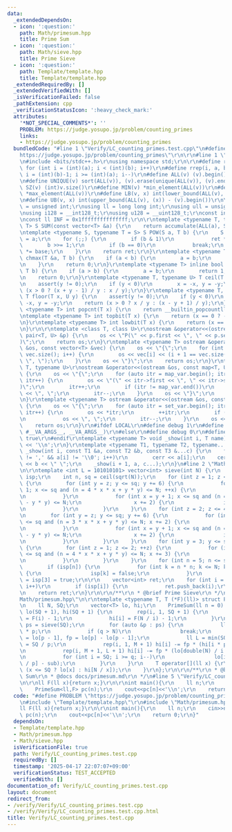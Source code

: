 ```yaml
---
data:
  _extendedDependsOn:
  - icon: ':question:'
    path: Math/primesum.hpp
    title: Prime Sum
  - icon: ':question:'
    path: Math/sieve.hpp
    title: Prime Sieve
  - icon: ':question:'
    path: Template/template.hpp
    title: Template/template.hpp
  _extendedRequiredBy: []
  _extendedVerifiedWith: []
  _isVerificationFailed: false
  _pathExtension: cpp
  _verificationStatusIcon: ':heavy_check_mark:'
  attributes:
    '*NOT_SPECIAL_COMMENTS*': ''
    PROBLEM: https://judge.yosupo.jp/problem/counting_primes
    links:
    - https://judge.yosupo.jp/problem/counting_primes
  bundledCode: "#line 1 \"Verify/LC_counting_primes.test.cpp\"\n#define PROBLEM \"\
    https://judge.yosupo.jp/problem/counting_primes\"\r\n\r\n#line 1 \"Template/template.hpp\"\
    \n#include <bits/stdc++.h>\r\nusing namespace std;\r\n\r\n#define rep(i, a, b)\
    \ for (int i = (int)(a); i < (int)(b); i++)\r\n#define rrep(i, a, b) for (int\
    \ i = (int)(b)-1; i >= (int)(a); i--)\r\n#define ALL(v) (v).begin(), (v).end()\r\
    \n#define UNIQUE(v) sort(ALL(v)), (v).erase(unique(ALL(v)), (v).end())\r\n#define\
    \ SZ(v) (int)v.size()\r\n#define MIN(v) *min_element(ALL(v))\r\n#define MAX(v)\
    \ *max_element(ALL(v))\r\n#define LB(v, x) int(lower_bound(ALL(v), (x)) - (v).begin())\r\
    \n#define UB(v, x) int(upper_bound(ALL(v), (x)) - (v).begin())\r\n\r\nusing uint\
    \ = unsigned int;\r\nusing ll = long long int;\r\nusing ull = unsigned long long;\r\
    \nusing i128 = __int128_t;\r\nusing u128 = __uint128_t;\r\nconst int inf = 0x3fffffff;\r\
    \nconst ll INF = 0x1fffffffffffffff;\r\n\r\ntemplate <typename T, typename S =\
    \ T> S SUM(const vector<T> &a) {\r\n    return accumulate(ALL(a), S(0));\r\n}\r\
    \ntemplate <typename S, typename T = S> S POW(S a, T b) {\r\n    S ret = 1, base\
    \ = a;\r\n    for (;;) {\r\n        if (b & 1)\r\n            ret *= base;\r\n\
    \        b >>= 1;\r\n        if (b == 0)\r\n            break;\r\n        base\
    \ *= base;\r\n    }\r\n    return ret;\r\n}\r\ntemplate <typename T> inline bool\
    \ chmax(T &a, T b) {\r\n    if (a < b) {\r\n        a = b;\r\n        return 1;\r\
    \n    }\r\n    return 0;\r\n}\r\ntemplate <typename T> inline bool chmin(T &a,\
    \ T b) {\r\n    if (a > b) {\r\n        a = b;\r\n        return 1;\r\n    }\r\
    \n    return 0;\r\n}\r\ntemplate <typename T, typename U> T ceil(T x, U y) {\r\
    \n    assert(y != 0);\r\n    if (y < 0)\r\n        x = -x, y = -y;\r\n    return\
    \ (x > 0 ? (x + y - 1) / y : x / y);\r\n}\r\ntemplate <typename T, typename U>\
    \ T floor(T x, U y) {\r\n    assert(y != 0);\r\n    if (y < 0)\r\n        x =\
    \ -x, y = -y;\r\n    return (x > 0 ? x / y : (x - y + 1) / y);\r\n}\r\ntemplate\
    \ <typename T> int popcnt(T x) {\r\n    return __builtin_popcountll(x);\r\n}\r\
    \ntemplate <typename T> int topbit(T x) {\r\n    return (x == 0 ? -1 : 63 - __builtin_clzll(x));\r\
    \n}\r\ntemplate <typename T> int lowbit(T x) {\r\n    return (x == 0 ? -1 : __builtin_ctzll(x));\r\
    \n}\r\n\r\ntemplate <class T, class U>\r\nostream &operator<<(ostream &os, const\
    \ pair<T, U> &p) {\r\n    os << \"P(\" << p.first << \", \" << p.second << \"\
    )\";\r\n    return os;\r\n}\r\ntemplate <typename T> ostream &operator<<(ostream\
    \ &os, const vector<T> &vec) {\r\n    os << \"{\";\r\n    for (int i = 0; i <\
    \ vec.size(); i++) {\r\n        os << vec[i] << (i + 1 == vec.size() ? \"\" :\
    \ \", \");\r\n    }\r\n    os << \"}\";\r\n    return os;\r\n}\r\ntemplate <typename\
    \ T, typename U>\r\nostream &operator<<(ostream &os, const map<T, U> &map_var)\
    \ {\r\n    os << \"{\";\r\n    for (auto itr = map_var.begin(); itr != map_var.end();\
    \ itr++) {\r\n        os << \"(\" << itr->first << \", \" << itr->second << \"\
    )\";\r\n        itr++;\r\n        if (itr != map_var.end())\r\n            os\
    \ << \", \";\r\n        itr--;\r\n    }\r\n    os << \"}\";\r\n    return os;\r\
    \n}\r\ntemplate <typename T> ostream &operator<<(ostream &os, const set<T> &set_var)\
    \ {\r\n    os << \"{\";\r\n    for (auto itr = set_var.begin(); itr != set_var.end();\
    \ itr++) {\r\n        os << *itr;\r\n        ++itr;\r\n        if (itr != set_var.end())\r\
    \n            os << \", \";\r\n        itr--;\r\n    }\r\n    os << \"}\";\r\n\
    \    return os;\r\n}\r\n#ifdef LOCAL\r\n#define debug 1\r\n#define show(...) _show(0,\
    \ #__VA_ARGS__, __VA_ARGS__)\r\n#else\r\n#define debug 0\r\n#define show(...)\
    \ true\r\n#endif\r\ntemplate <typename T> void _show(int i, T name) {\r\n    cerr\
    \ << '\\n';\r\n}\r\ntemplate <typename T1, typename T2, typename... T3>\r\nvoid\
    \ _show(int i, const T1 &a, const T2 &b, const T3 &...c) {\r\n    for (; a[i]\
    \ != ',' && a[i] != '\\0'; i++)\r\n        cerr << a[i];\r\n    cerr << \":\"\
    \ << b << \" \";\r\n    _show(i + 1, a, c...);\r\n}\n#line 2 \"Math/sieve.hpp\"\
    \n\r\ntemplate <int L = 101010101> vector<int> sieve(int N) {\r\n    bitset<L>\
    \ isp;\r\n    int n, sq = ceil(sqrt(N));\r\n    for (int z = 1; z <= 5; z += 4)\
    \ {\r\n        for (int y = z; y <= sq; y += 6) {\r\n            for (int x =\
    \ 1; x <= sq and (n = 4 * x * x + y * y) <= N; ++x) {\r\n                isp[n].flip();\r\
    \n            }\r\n            for (int x = y + 1; x <= sq and (n = 3 * x * x\
    \ - y * y) <= N;\r\n                 x += 2) {\r\n                isp[n].flip();\r\
    \n            }\r\n        }\r\n    }\r\n    for (int z = 2; z <= 4; z += 2) {\r\
    \n        for (int y = z; y <= sq; y += 6) {\r\n            for (int x = 1; x\
    \ <= sq and (n = 3 * x * x + y * y) <= N; x += 2) {\r\n                isp[n].flip();\r\
    \n            }\r\n            for (int x = y + 1; x <= sq and (n = 3 * x * x\
    \ - y * y) <= N;\r\n                 x += 2) {\r\n                isp[n].flip();\r\
    \n            }\r\n        }\r\n    }\r\n    for (int y = 3; y <= sq; y += 6)\
    \ {\r\n        for (int z = 1; z <= 2; ++z) {\r\n            for (int x = z; x\
    \ <= sq and (n = 4 * x * x + y * y) <= N; x += 3) {\r\n                isp[n].flip();\r\
    \n            }\r\n        }\r\n    }\r\n    for (int n = 5; n <= sq; ++n)\r\n\
    \        if (isp[n]) {\r\n            for (int k = n * n; k <= N; k += n * n)\
    \ {\r\n                isp[k] = false;\r\n            }\r\n        }\r\n    isp[2]\
    \ = isp[3] = true;\r\n\r\n    vector<int> ret;\r\n    for (int i = 2; i <= N;\
    \ i++)\r\n        if (isp[i]) {\r\n            ret.push_back(i);\r\n        }\r\
    \n    return ret;\r\n}\r\n\r\n/**\r\n * @brief Prime Sieve\r\n */\n#line 3 \"\
    Math/primesum.hpp\"\n\r\ntemplate <typename T, T (*F)(ll)> struct PrimeSum {\r\
    \n    ll N, SQ;\r\n    vector<T> lo, hi;\r\n    PrimeSum(ll n = 0) : N(n), SQ(sqrtl(N)),\
    \ lo(SQ + 1), hi(SQ + 1) {\r\n        rep(i, 1, SQ + 1) {\r\n            lo[i]\
    \ = F(i) - 1;\r\n            hi[i] = F(N / i) - 1;\r\n        }\r\n        auto\
    \ ps = sieve(SQ);\r\n        for (auto &p : ps) {\r\n            ll q = ll(p)\
    \ * p;\r\n            if (q > N)\r\n                break;\r\n            T sub\
    \ = lo[p - 1], fp = lo[p] - lo[p - 1];\r\n            ll L = min(SQ, N / q), M\
    \ = SQ / p;\r\n            rep(i, 1, M + 1) hi[i] -= fp * (hi[i * p] - sub);\r\
    \n            rep(i, M + 1, L + 1) hi[i] -= fp * (lo[double(N) / i / p] - sub);\r\
    \n            for (int i = SQ; i >= q; i--)\r\n                lo[i] -= fp * (lo[double(i)\
    \ / p] - sub);\r\n        }\r\n    }\r\n    T operator[](ll x) {\r\n        return\
    \ (x <= SQ ? lo[x] : hi[N / x]);\r\n    }\r\n};\r\n\r\n/**\r\n * @brief Prime\
    \ Sum\r\n * @docs docs/primesum.md\r\n */\n#line 5 \"Verify/LC_counting_primes.test.cpp\"\
    \n\r\nll F(ll x){return x;}\r\n\r\nint main(){\r\n    ll n;\r\n    cin>>n;\r\n\
    \    PrimeSum<ll,F> pc(n);\r\n    cout<<pc[n]<<'\\n';\r\n    return 0;\r\n}\n"
  code: "#define PROBLEM \"https://judge.yosupo.jp/problem/counting_primes\"\r\n\r\
    \n#include \"Template/template.hpp\"\r\n#include \"Math/primesum.hpp\"\r\n\r\n\
    ll F(ll x){return x;}\r\n\r\nint main(){\r\n    ll n;\r\n    cin>>n;\r\n    PrimeSum<ll,F>\
    \ pc(n);\r\n    cout<<pc[n]<<'\\n';\r\n    return 0;\r\n}"
  dependsOn:
  - Template/template.hpp
  - Math/primesum.hpp
  - Math/sieve.hpp
  isVerificationFile: true
  path: Verify/LC_counting_primes.test.cpp
  requiredBy: []
  timestamp: '2025-04-17 22:07:07+09:00'
  verificationStatus: TEST_ACCEPTED
  verifiedWith: []
documentation_of: Verify/LC_counting_primes.test.cpp
layout: document
redirect_from:
- /verify/Verify/LC_counting_primes.test.cpp
- /verify/Verify/LC_counting_primes.test.cpp.html
title: Verify/LC_counting_primes.test.cpp
---
```

